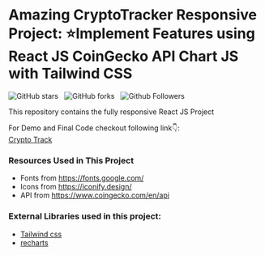 # Amazing CryptoTracker Responsive Project: ⭐Implement Features using React JS CoinGecko API Chart JS with Tailwind CSS

![GitHub stars](https://img.shields.io/github/stars/Mohammad092k/CryptoTrack?style=social&logo=ApacheSpark&label=Stars)&nbsp;&nbsp;
![GitHub forks](https://img.shields.io/github/forks/Mohammad092k/CryptoTrack?style=social&logo=KashFlow&maxAge=3600)&nbsp;&nbsp;
![Github Followers](https://img.shields.io/github/followers/Mohammad092k.svg?style=social&label=Follow)&nbsp;&nbsp;<br />

This repository contains the fully responsive React JS Project  <br />

For Demo and Final Code checkout following link👇: <br />
[Crypto Track](https://crypto-track-mk1617.netlify.app/) <br />

### Resources Used in This Project

- Fonts from https://fonts.google.com/ <br />
- Icons from https://iconify.design/ <br />
- API from https://www.coingecko.com/en/api <br />

### External Libraries used in this project:

- [Tailwind css](https://tailwindcss.com/) <br />
- [recharts](https://recharts.org/en-US/) <br />



